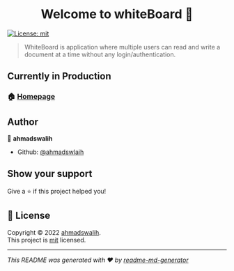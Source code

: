 <h1 align="center">Welcome to whiteBoard 👋</h1>
<p>
  <a href="/License" target="_blank">
    <img alt="License: mit" src="https://img.shields.io/badge/License-mit-yellow.svg" />
  </a>
</p>

> WhiteBoard is application where multiple users can read and write a document at a time without any login/authentication.


<h2> Currently in Production </h2>


### 🏠 [Homepage](ui/src/App.js)

## Author

👤 **ahmadswalih**

- Github: [@ahmadswlaih](https://github.com/ahmadswlaih)

## Show your support

Give a ⭐️ if this project helped you!

## 📝 License

Copyright © 2022 [ahmadswalih](https://github.com/ahmadswlaih).<br />
This project is [mit](/License) licensed.

---

_This README was generated with ❤️ by [readme-md-generator](https://github.com/kefranabg/readme-md-generator)_
